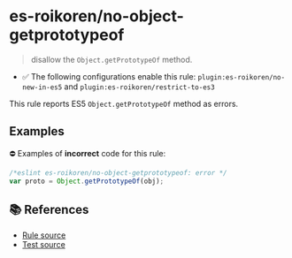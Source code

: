 # es-roikoren/no-object-getprototypeof
> disallow the `Object.getPrototypeOf` method.

- ✅ The following configurations enable this rule: `plugin:es-roikoren/no-new-in-es5` and `plugin:es-roikoren/restrict-to-es3`

This rule reports ES5 `Object.getPrototypeOf` method as errors.

## Examples

⛔ Examples of **incorrect** code for this rule:

```js
/*eslint es-roikoren/no-object-getprototypeof: error */
var proto = Object.getPrototypeOf(obj);
```

## 📚 References

- [Rule source](https://github.com/roikoren755/eslint-plugin-es/blob/v2.0.1/src/rules/no-object-getprototypeof.ts)
- [Test source](https://github.com/roikoren755/eslint-plugin-es/blob/v2.0.1/tests/src/rules/no-object-getprototypeof.ts)
